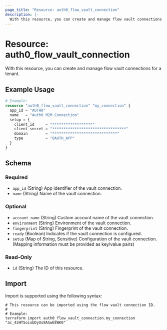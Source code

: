 ```yaml
---
page_title: "Resource: auth0_flow_vault_connection"
description: |-
  With this resource, you can create and manage flow vault connections for a tenant.
---
```


# Resource: auth0_flow_vault_connection

With this resource, you can create and manage flow vault connections for a tenant.

## Example Usage

```terraform
# Example:
resource "auth0_flow_vault_connection" "my_connection" {
  app_id = "AUTH0"
  name   = "Auth0 M2M Connection"
  setup = {
    client_id     = "******************"
    client_secret = "*********************************"
    domain        = "*****************************"
    type          = "OAUTH_APP"
  }
}
```

<!-- schema generated by tfplugindocs -->
## Schema

### Required

- `app_id` (String) App identifier of the vault connection.
- `name` (String) Name of the vault connection.

### Optional

- `account_name` (String) Custom account name of the vault connection.
- `environment` (String) Environment of the vault connection.
- `fingerprint` (String) Fingerprint of the vault connection.
- `ready` (Boolean) Indicates if the vault connection is configured.
- `setup` (Map of String, Sensitive) Configuration of the vault connection. (Mapping information must be provided as key/value pairs)

### Read-Only

- `id` (String) The ID of this resource.

## Import

Import is supported using the following syntax:

```shell
# This resource can be imported using the flow vault connection ID.
#
# Example:
terraform import auth0_flow_vault_connection.my_connection "ac_42HT5oiobDyUs8ASwEEWK0"
```
